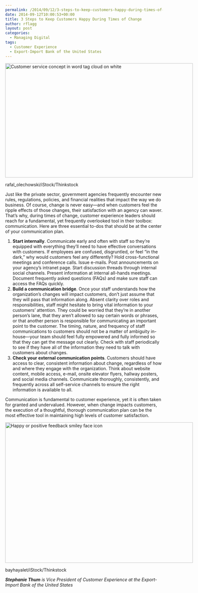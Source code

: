 ```yaml
---
permalink: /2014/09/12/3-steps-to-keep-customers-happy-during-times-of-change/
date: 2014-09-12T10:00:53+00:00
title: 3 Steps to Keep Customers Happy During Times of Change
author: rflagg
layout: post
categories:
  - Managing Digital
tags:
  - Customer Experience
  - Export-Import Bank of the United States
---
```


<div id="attachment_201992" style="width: 610px" class="wp-caption aligncenter">
  <img class="size-full wp-image-201992" src="https://s3.amazonaws.com/sitesusa/wp-content/uploads/sites/212/2014/09/600-x-366-Customer-service-concept-in-word-tag-cloud-on-white-rafal_olechowski-iStock-Thinkstock-452236277.jpg" alt="Customer service concept in word tag cloud on white" width="600" height="366" />
  
  <p class="wp-caption-text">
    rafal_olechowski/iStock/Thinkstock
  </p>
</div>

Just like the private sector, government agencies frequently encounter new rules, regulations, policies, and financial realities that impact the way we do business. Of course, change is never easy—and when customers feel the ripple effects of those changes, their satisfaction with an agency can waver. That’s why, during times of change, customer experience leaders should reach for a fundamental, yet frequently overlooked tool in their toolbox: communication. Here are three essential to-dos that should be at the center of your communication plan.

  1. **Start internally**. Communicate early and often with staff so they’re equipped with everything they’ll need to have effective conversations with customers. If employees are confused, disgruntled, or feel &#8220;in the dark,&#8221; why would customers feel any differently? Hold cross-functional meetings and conference calls. Issue e-mails. Post announcements on your agency&#8217;s intranet page. Start discussion threads through internal social channels. Present information at internal all-hands meetings. Document frequently asked questions (FAQs) and make sure staff can access the FAQs quickly.
  2. **Build a communication bridge**. Once your staff understands how the organization&#8217;s changes will impact customers, don&#8217;t just assume that they will pass that information along. Absent clarity over roles and responsibilities, staff might hesitate to bring vital information to your customers’ attention. They could be worried that they&#8217;re in another person&#8217;s lane, that they aren&#8217;t allowed to say certain words or phrases, or that another person is responsible for communicating an important point to the customer. The timing, nature, and frequency of staff communications to customers should not be a matter of ambiguity in-house—your team should feel fully empowered and fully informed so that they can get the message out clearly. Check with staff periodically to see if they have all of the information they need to talk with customers about changes.
  3. **Check your external communication points**. Customers should have access to clear, consistent information about change, regardless of how and where they engage with the organization. Think about website content, mobile access, e-mail, onsite elevator flyers, hallway posters, and social media channels. Communicate thoroughly, consistently, and frequently across all self-service channels to ensure the right information is available to all.

Communication is fundamental to customer experience, yet it is often taken for granted and undervalued. However, when change impacts customers, the execution of a thoughtful, thorough communication plan can be the most effective tool in maintaining high levels of customer satisfaction.

<div id="attachment_202052" style="width: 610px" class="wp-caption aligncenter">
  <img class="size-full wp-image-202052" src="https://s3.amazonaws.com/sitesusa/wp-content/uploads/sites/212/2014/09/600-x-450-Positive-Feedback-Simile-face-icon-bayhayalet-iStock-Thinkstock-478052387.jpg" alt="Happy or positive feedback smiley face icon" width="600" height="450" />
  
  <p class="wp-caption-text">
    bayhayalet/iStock/Thinkstock
  </p>
</div>

_**Stephanie Thum** is Vice President of Customer Experience at the Export-Import Bank of the United States_